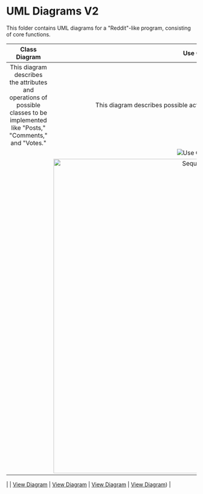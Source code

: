 # UML Diagrams V2
This folder contains UML diagrams for a "Reddit"-like program, consisting of core functions.

| Class Diagram | Use Case Diagram | State Diagram | Sequence Diagram |
| :-: | :-: | :-: | :-: |
| This diagram describes the attributes and operations of possible classes to be implemented like "Posts," "Comments," and "Votes." | This diagram describes possible actions that users may perform on the program. | This diagram describes possible behavioral states that our program may experience. | This diagram describes the ordered process that our program may experience. |
|  | ![Use Case DiagramV2](https://github.com/Trannics/CS151-TheJavaChips/assets/131493733/e6814d7b-a99d-4ea3-aad4-5209fae7a254)
 |  | <img width="830" alt="Sequence DiagramV2" src="https://github.com/Trannics/CS151-TheJavaChips/assets/131493733/dfccb64d-5270-4c72-b3d1-510f80d2db0f">
 |
| [View Diagram]() | [View Diagram](https://github.com/Trannics/CS151-TheJavaChips/blob/main/diagramsV2/Use%20Case%20DiagramV2.png) | [View Diagram]() | [View Diagram](https://github.com/Trannics/CS151-TheJavaChips/blob/main/diagramsV2/Sequence%20DiagramV2.png)) |
